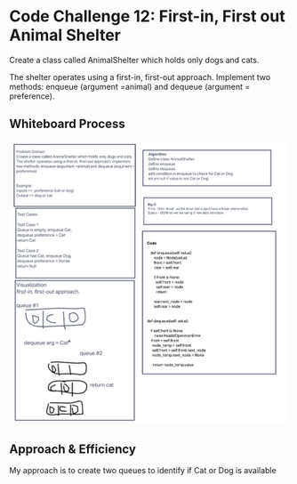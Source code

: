 # Code Challenge 12: First-in, First out Animal Shelter

Create a class called AnimalShelter which holds only dogs and cats.

The shelter operates using a first-in, first-out approach. Implement two methods: enqueue (argument =animal) and dequeue (argument = preference).

## Whiteboard Process

![alt text](https://github.com/PGPere/data-structures-and-algorithms/blob/9fc0545ae591881c411622651b2298dad760dee4/stack-queue-animal-shelter/Screen%20Shot%202022-06-29%20at%2010.03.41%20PM.png)

## Approach & Efficiency

My approach is to create two queues to identify if Cat or Dog is available
